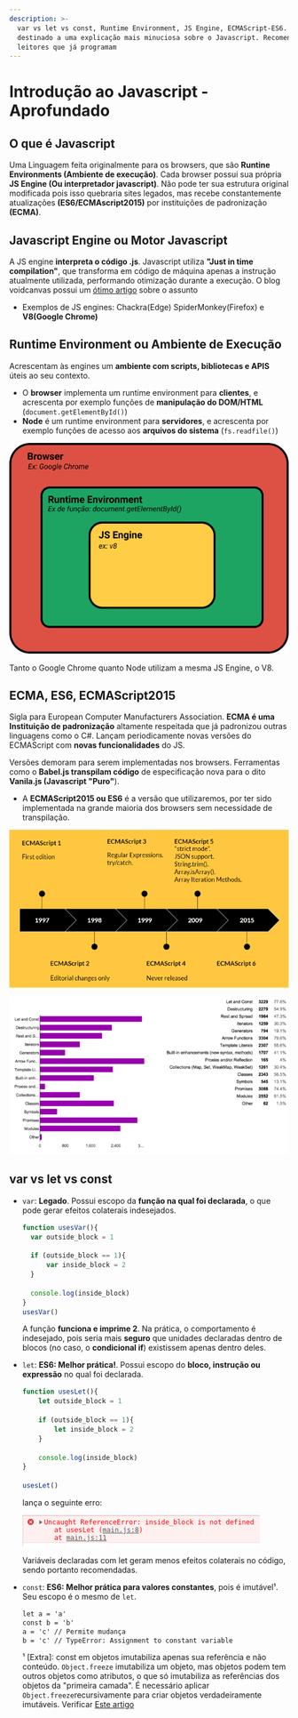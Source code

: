 ```yaml
---
description: >-
  var vs let vs const, Runtime Environment, JS Engine, ECMAScript-ES6. Capítulo
  destinado a uma explicação mais minuciosa sobre o Javascript. Recomendado para
  leitores que já programam
---
```


# Introdução ao Javascript - Aprofundado

## O que é Javascript

Uma Linguagem feita originalmente para os browsers, que são **Runtine Environments \(Ambiente de execução\)**. Cada browser possui sua própria **JS Engine \(Ou interpretador javascript\)**. Não pode ter sua estrutura original modificada pois isso quebraria sites legados, mas recebe constantemente atualizações **\(ES6/ECMAscript2015\)** por instituições de padronização **\(ECMA\)**.

## Javascript Engine ou Motor Javascript

A JS engine **interpreta o código .js**. Javascript utiliza **"Just in time compilation"**, que transforma em código de máquina apenas a instrução atualmente utilizada, performando otimização durante a execução. O blog voidcanvas possui um [ótimo artigo](https://www.google.com/url?q=https://www.voidcanvas.com/is-javascript-really-interpreted-or-compiled-language/) sobre o assunto

* Exemplos de JS engines: Chackra\(Edge\) SpiderMonkey\(Firefox\) e **V8\(Google Chrome\)**

## Runtime Environment ou Ambiente de Execução

Acrescentam às engines um **ambiente com scripts, bibliotecas e APIS** úteis ao seu contexto.

* O **browser** implementa um runtime environment para **clientes**, e acrescenta por exemplo funções de **manipulação do DOM/HTML** \(`document.getElementById()`\)
* **Node** é um runtime environment para **servidores**, e acrescenta por exemplo funções de acesso aos **arquivos do sistema** \(`fs.readfile()`\)

![Runtime Environment](../../.gitbook/assets/js_intro_img1.png)

Tanto o Google Chrome quanto Node utilizam a mesma JS Engine, o V8.

## ECMA, ES6, ECMAScript2015

Sigla para European Computer Manufacturers Association. **ECMA é uma Instituição de padronização** altamente respeitada que já padronizou outras linguagens como o C\#. Lançam periodicamente novas versões do ECMAScript com **novas funcionalidades** do JS.

Versões demoram para serem implementadas nos browsers. Ferramentas como o **Babel.js transpilam código** de especificação nova para o dito **Vanila.js \(Javascript "Puro"**\).

* A **ECMAScript2015 ou ES6** é a versão que utilizaremos, por ter sido implementada na grande maioria dos browsers sem necessidade de transpilação.

![Imagem de Kostas Diakogiannis](../../.gitbook/assets/js_intro_img2.png)

![Funcionalidades mais &#xFA;teis do ES6 de acordo com 5000 programadores. Pesquisa de Nicol&#xE1;s Bevacqua](../../.gitbook/assets/js_intro_img3.png)

## var vs let vs const

* `var`: **Legado**. Possui escopo da **função na qual foi declarada**, o que pode gerar efeitos colaterais indesejados.

  ```javascript
  function usesVar(){
    var outside_block = 1

    if (outside_block == 1){
        var inside_block = 2
    }

    console.log(inside_block)
  }
  usesVar()
  ```

  A função **funciona e imprime 2**. Na prática, o comportamento é indesejado, pois seria mais **seguro** que unidades declaradas dentro de blocos \(no caso, o **condicional if**\) existissem apenas dentro deles.

* `let`: **ES6: Melhor prática!**. Possui escopo do **bloco, instrução ou expressão** no qual foi declarada.

  ```javascript
  function usesLet(){
      let outside_block = 1

      if (outside_block == 1){
          let inside_block = 2
      }

      console.log(inside_block)
  }

  usesLet()
  ```

  lança o seguinte erro:

  ![](../../.gitbook/assets/js_intro_img6%20%281%29%20%281%29.png)

  Variáveis declaradas com let geram menos efeitos colaterais no código, sendo portanto recomendadas.

* `const`: **ES6: Melhor prática para valores constantes**, pois é imutável¹. Seu escopo é o mesmo de `let`.

  ```text
  let a = 'a'
  const b = 'b'
  a = 'c' // Permite mudança
  b = 'c' // TypeError: Assignment to constant variable
  ```

  ¹ \[Extra\]: const em objetos imutabiliza apenas sua referência e não conteúdo. `Object.freeze` imutabiliza um objeto, mas objetos podem tem outros objetos como atributos, o que só imutabiliza as referências dos objetos da "primeira camada". É necessário aplicar `Object.freeze`recursivamente para criar objetos verdadeiramente imutáveis. Verificar [Este artigo](https://stackoverflow.com/questions/34776846/how-to-freeze-nested-objects-in-javascript)

